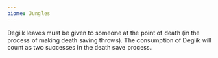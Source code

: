```yaml
---
biome: Jungles
---
```

Degiik leaves must be given to someone at the point of death (in the process of making death saving throws). The consumption of Degiik will count as two successes in the death save process. 

